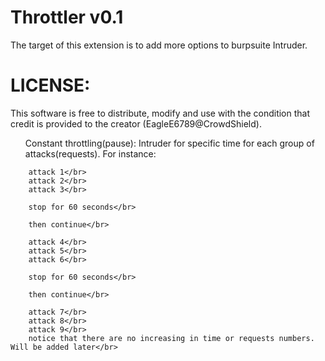 # Throttler v0.1</br>

The target of this extension is to add more options to burpsuite Intruder.</br>

# LICENSE:

This software is free to distribute, modify and use with the condition that credit is provided to the creator (EagleE6789@CrowdShield).

<ul>Constant throttling(pause): Intruder for specific time for each group of attacks(requests). For instance:</br> </ul>

        attack 1</br>
        attack 2</br>
        attack 3</br>

        stop for 60 seconds</br>
    
        then continue</br>

        attack 4</br>
        attack 5</br>
        attack 6</br>

        stop for 60 seconds</br>
    
        then continue</br>

        attack 7</br>
        attack 8</br>
        attack 9</br>
        notice that there are no increasing in time or requests numbers. Will be added later</br>
